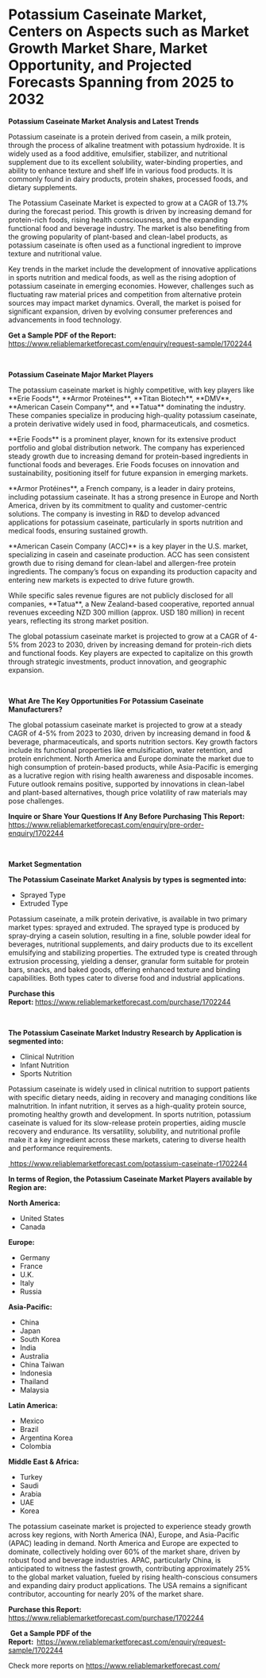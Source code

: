 <p><h1>Potassium Caseinate Market, Centers on Aspects such as Market Growth Market Share, Market Opportunity, and Projected Forecasts Spanning from 2025 to 2032</h1></p><p><strong>Potassium Caseinate Market Analysis and Latest Trends</strong></p>
<p><p>Potassium caseinate is a protein derived from casein, a milk protein, through the process of alkaline treatment with potassium hydroxide. It is widely used as a food additive, emulsifier, stabilizer, and nutritional supplement due to its excellent solubility, water-binding properties, and ability to enhance texture and shelf life in various food products. It is commonly found in dairy products, protein shakes, processed foods, and dietary supplements.</p><p>The Potassium Caseinate Market is expected to grow at a CAGR of 13.7% during the forecast period. This growth is driven by increasing demand for protein-rich foods, rising health consciousness, and the expanding functional food and beverage industry. The market is also benefiting from the growing popularity of plant-based and clean-label products, as potassium caseinate is often used as a functional ingredient to improve texture and nutritional value.</p><p>Key trends in the market include the development of innovative applications in sports nutrition and medical foods, as well as the rising adoption of potassium caseinate in emerging economies. However, challenges such as fluctuating raw material prices and competition from alternative protein sources may impact market dynamics. Overall, the market is poised for significant expansion, driven by evolving consumer preferences and advancements in food technology.</p></p>
<p><strong>Get a Sample PDF of the Report:&nbsp;</strong> <a href="https://www.reliablemarketforecast.com/enquiry/request-sample/1702244?utm_campaign=2200&utm_medium=2&utm_source=Github&utm_content=ia&utm_term=26012025&utm_id=potassium-caseinate">https://www.reliablemarketforecast.com/enquiry/request-sample/1702244</a></p>
<p>&nbsp;</p>
<p><strong>Potassium Caseinate Major Market Players</strong></p>
<p><p>The potassium caseinate market is highly competitive, with key players like **Erie Foods**, **Armor Protéines**, **Titan Biotech**, **DMV**, **American Casein Company**, and **Tatua** dominating the industry. These companies specialize in producing high-quality potassium caseinate, a protein derivative widely used in food, pharmaceuticals, and cosmetics.</p><p>**Erie Foods** is a prominent player, known for its extensive product portfolio and global distribution network. The company has experienced steady growth due to increasing demand for protein-based ingredients in functional foods and beverages. Erie Foods focuses on innovation and sustainability, positioning itself for future expansion in emerging markets.</p><p>**Armor Protéines**, a French company, is a leader in dairy proteins, including potassium caseinate. It has a strong presence in Europe and North America, driven by its commitment to quality and customer-centric solutions. The company is investing in R&D to develop advanced applications for potassium caseinate, particularly in sports nutrition and medical foods, ensuring sustained growth.</p><p>**American Casein Company (ACC)** is a key player in the U.S. market, specializing in casein and caseinate production. ACC has seen consistent growth due to rising demand for clean-label and allergen-free protein ingredients. The company’s focus on expanding its production capacity and entering new markets is expected to drive future growth.</p><p>While specific sales revenue figures are not publicly disclosed for all companies, **Tatua**, a New Zealand-based cooperative, reported annual revenues exceeding NZD 300 million (approx. USD 180 million) in recent years, reflecting its strong market position.</p><p>The global potassium caseinate market is projected to grow at a CAGR of 4-5% from 2023 to 2030, driven by increasing demand for protein-rich diets and functional foods. Key players are expected to capitalize on this growth through strategic investments, product innovation, and geographic expansion.</p></p>
<p>&nbsp;</p>
<p><strong>What Are The Key Opportunities For Potassium Caseinate Manufacturers?</strong></p>
<p><p>The global potassium caseinate market is projected to grow at a steady CAGR of 4-5% from 2023 to 2030, driven by increasing demand in food & beverage, pharmaceuticals, and sports nutrition sectors. Key growth factors include its functional properties like emulsification, water retention, and protein enrichment. North America and Europe dominate the market due to high consumption of protein-based products, while Asia-Pacific is emerging as a lucrative region with rising health awareness and disposable incomes. Future outlook remains positive, supported by innovations in clean-label and plant-based alternatives, though price volatility of raw materials may pose challenges.</p></p>
<p><strong>Inquire or Share Your Questions If Any Before Purchasing This Report:</strong> <a href="https://www.reliablemarketforecast.com/enquiry/pre-order-enquiry/1702244?utm_campaign=2200&utm_medium=2&utm_source=Github&utm_content=ia&utm_term=26012025&utm_id=potassium-caseinate">https://www.reliablemarketforecast.com/enquiry/pre-order-enquiry/1702244</a></p>
<p>&nbsp;</p>
<p><strong>Market Segmentation</strong></p>
<p><strong>The Potassium Caseinate Market Analysis by types is segmented into:</strong></p>
<p><ul><li>Sprayed Type</li><li>Extruded Type</li></ul></p>
<p><p>Potassium caseinate, a milk protein derivative, is available in two primary market types: sprayed and extruded. The sprayed type is produced by spray-drying a casein solution, resulting in a fine, soluble powder ideal for beverages, nutritional supplements, and dairy products due to its excellent emulsifying and stabilizing properties. The extruded type is created through extrusion processing, yielding a denser, granular form suitable for protein bars, snacks, and baked goods, offering enhanced texture and binding capabilities. Both types cater to diverse food and industrial applications.</p></p>
<p><strong>Purchase this Report:&nbsp;</strong><a href="https://www.reliablemarketforecast.com/purchase/1702244?utm_campaign=2200&utm_medium=2&utm_source=Github&utm_content=ia&utm_term=26012025&utm_id=potassium-caseinate">https://www.reliablemarketforecast.com/purchase/1702244</a></p>
<p>&nbsp;</p>
<p><strong>The Potassium Caseinate Market Industry Research by Application is segmented into:</strong></p>
<p><ul><li>Clinical Nutrition</li><li>Infant Nutrition</li><li>Sports Nutrition</li></ul></p>
<p><p>Potassium caseinate is widely used in clinical nutrition to support patients with specific dietary needs, aiding in recovery and managing conditions like malnutrition. In infant nutrition, it serves as a high-quality protein source, promoting healthy growth and development. In sports nutrition, potassium caseinate is valued for its slow-release protein properties, aiding muscle recovery and endurance. Its versatility, solubility, and nutritional profile make it a key ingredient across these markets, catering to diverse health and performance requirements.</p></p>
<p><a href="https://www.reliablemarketforecast.com/potassium-caseinate-r1702244?utm_campaign=2200&utm_medium=2&utm_source=Github&utm_content=ia&utm_term=26012025&utm_id=potassium-caseinate">&nbsp;https://www.reliablemarketforecast.com/potassium-caseinate-r1702244</a></p>
<p><strong>In terms of Region, the Potassium Caseinate Market Players available by Region are:</strong></p>
<p>
    <p> <strong> North America: </strong>
        <ul>
            <li>United States</li>
            <li>Canada</li>
        </ul>
        </p> 
    <p> <strong> Europe: </strong>
        <ul>
            <li>Germany</li>
            <li>France</li>
            <li>U.K.</li>
            <li>Italy</li>
            <li>Russia</li>
        </ul>
        </p> 
    <p> <strong> Asia-Pacific: </strong>
        <ul>
            <li>China</li>
            <li>Japan</li>
            <li>South Korea</li>
            <li>India</li>
            <li>Australia</li>
            <li>China Taiwan</li>
            <li>Indonesia</li>
            <li>Thailand</li>
            <li>Malaysia</li>
        </ul>
        </p> 
    <p> <strong> Latin America: </strong>
        <ul>
            <li>Mexico</li>
            <li>Brazil</li>
            <li>Argentina Korea</li>
            <li>Colombia</li>
        </ul>
        </p> 
    <p> <strong> Middle East & Africa: </strong>
        <ul>
            <li>Turkey</li>
            <li>Saudi</li>
            <li>Arabia</li>
            <li>UAE</li>
            <li>Korea</li>
        </ul>
    </p>
    </p>
<p><p>The potassium caseinate market is projected to experience steady growth across key regions, with North America (NA), Europe, and Asia-Pacific (APAC) leading in demand. North America and Europe are expected to dominate, collectively holding over 60% of the market share, driven by robust food and beverage industries. APAC, particularly China, is anticipated to witness the fastest growth, contributing approximately 25% to the global market valuation, fueled by rising health-conscious consumers and expanding dairy product applications. The USA remains a significant contributor, accounting for nearly 20% of the market share.</p></p>
<p><strong>Purchase this Report: </strong><a href="https://www.reliablemarketforecast.com/purchase/1702244?utm_campaign=2200&utm_medium=2&utm_source=Github&utm_content=ia&utm_term=26012025&utm_id=potassium-caseinate">https://www.reliablemarketforecast.com/purchase/1702244</a></p>
<p>&nbsp;<strong>Get a Sample PDF of the Report:&nbsp;&nbsp;</strong><a href="https://www.reliablemarketforecast.com/enquiry/request-sample/1702244?utm_campaign=2200&utm_medium=2&utm_source=Github&utm_content=ia&utm_term=26012025&utm_id=potassium-caseinate">https://www.reliablemarketforecast.com/enquiry/request-sample/1702244</a></p>
<p><strong></strong></p>
<p>Check more reports on <a href="https://www.reliablemarketforecast.com/?utm_campaign=2200&utm_medium=2&utm_source=Github&utm_content=ia&utm_term=26012025&utm_id=potassium-caseinate">https://www.reliablemarketforecast.com/</a></p>
